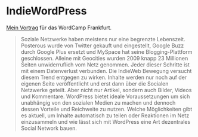 # IndieWordPress

[Mein Vortrag](https://2016.frankfurt.wordcamp.org/session/indiewordpress/) für das WordCamp Frankfurt.

> Soziale Netzwerke haben meistens nur eine begrenzte Lebenszeit. Posterous wurde von Twitter gekauft und eingestellt, Google Buzz durch Google Plus ersetzt und MySpace hat seine Blogging-Plattform geschlossen. Alleine mit Geocities wurden 2009 knapp 23 Millionen Seiten unwiderruflich vom Netz genommen. Jeder dieser Schritte ist mit einem Datenverlust verbunden. Die IndieWeb Bewegung versucht diesem Trend entgegen zu wirken. Inhalte werden nur noch auf der eigenen Seite veröffentlicht und erst dann über die Socialen Netzwerke geteilt. Aber nicht nur Artikel, sondern auch Bilder, Videos und Kommentare. WordPress bietet ideale Voraussetzungen um sich unabhängig von den sozialen Medien zu machen und dennoch dessen Vorteile und Reichweite zu nutzen. Welche Möglichkeiten gibt es aktuell, um Inhalte automatisch zu teilen oder Reaktionen im Netz einzusammeln und wie lässt sich mit WordPress eine Art dezentrales Social Network bauen.
